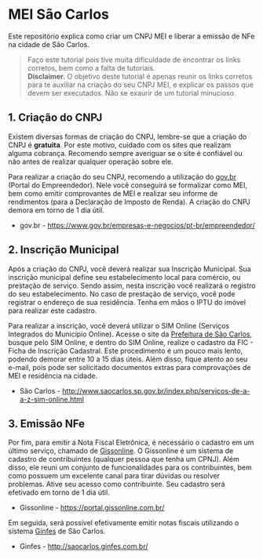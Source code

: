 # MEI São Carlos
Este repositório explica como criar um CNPJ MEI e liberar a emissão de NFe na cidade de São Carlos.

> Faço este tutorial pois tive muita dificuldade de encontrar os links corretos, bem como a falta de tutoriais.   
> **Disclaimer.** O objetivo deste tutorial é apenas reunir os links corretos para te auxiliar na criação do seu CNPJ MEI, e explicar os passos que devem ser executados. Não se exaurir de um tutorial minucioso. 

## 1. Criação do CNPJ

Existem diversas formas de criação do CNPJ, lembre-se que a criação do CNPJ é **gratuita**. Por este motivo, cuidado com os sites que realizam alguma cobrança. Recomendo sempre averiguar se o site é confiável ou não antes de realizar qualquer operação sobre ele.

Para realizar a criação do seu CNPJ, recomendo a utilização do [gov.br](https://www.gov.br/empresas-e-negocios/pt-br/empreendedor/quero-ser-mei) (Portal do Empreendedor). Nele você conseguirá se formalizar como MEI, bem como emitir comprovantes de MEI e realizar seu informe de rendimentos (para a Declaração de Imposto de Renda). A criação do CNPJ demora em torno de 1 dia útil.
- gov.br - https://www.gov.br/empresas-e-negocios/pt-br/empreendedor/

## 2. Inscrição Municipal

Após a criação do CNPJ, você deverá realizar sua Inscrição Municipal. Sua inscrição municipal define seu estabelecimento local para comércio, ou prestação de serviço. Sendo assim, nesta inscrição você realizará o registro do seu estabelecimento. No caso de prestação de serviço, você pode registrar o endereço de sua residência. Tenha em mãos o IPTU do imóvel para realizar este cadastro.

Para realizar a inscrição, você deverá utilizar o SIM Online (Serviços Integrados do Município Online). Acesse o site da [Prefeitura de São Carlos](http://www.saocarlos.sp.gov.br/index.php/servicos-de-a-a-z-sim-online.html), busque pelo SIM Online, e dentro do SIM Online, realize o cadastro da FIC - Ficha de Inscrição Cadastral. Este procedimento é um pouco mais lento, podendo demorar entre 10 a 15 dias úteis. Além disso, fique atento ao seu e-mail, pois pode ser solicitado documentos extras para comprovações de MEI e residência na cidade.
- São Carlos - http://www.saocarlos.sp.gov.br/index.php/servicos-de-a-a-z-sim-online.html

## 3. Emissão NFe

Por fim, para emitir a Nota Fiscal Eletrônica, é necessário o cadastro em um último serviço, chamado de [Gissonline](https://portal.gissonline.com.br/). O Gissonline é um sistema de cadastro de contribuintes (qualquer pessoa que tenha um CPNJ). Além disso, ele reuni um conjunto de funcionalidades para os contribuintes, bem como possuem um excelente canal para tirar dúvidas ou resolver problemas. Ative seu acesso como contribuinte. Seu cadastro será efetivado em torno de 1 dia útil.
- Gissonline - https://portal.gissonline.com.br/

Em seguida, será possível efetivamente emitir notas fiscais utilizando o sistema [Ginfes](http://saocarlos.ginfes.com.br/) de São Carlos.
- Ginfes - http://saocarlos.ginfes.com.br/

